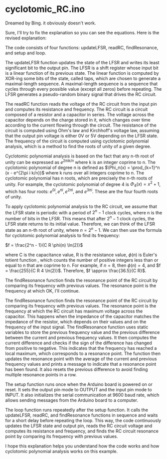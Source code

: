 # cyclotomic_RC.ino
Dreamed by Bing.
it obviously doesn't work.

Sure, I'll try to fix the explanation so you can see the equations. Here is the revised explanation:

The code consists of four functions: updateLFSR, readRC, findResonance, and setup and loop.

The updateLFSR function updates the state of the LFSR and writes its least significant bit to the output pin. The LFSR is a shift register whose input bit is a linear function of its previous state. The linear function is computed by XOR-ing some bits of the state, called taps, which are chosen to generate a maximal-length sequence. A maximal-length sequence is a sequence that cycles through every possible value (except all zeros) before repeating. The LFSR generates a pseudo-random binary signal that drives the RC circuit.

The readRC function reads the voltage of the RC circuit from the input pin and computes its resistance and frequency. The RC circuit is a circuit composed of a resistor and a capacitor in series. The voltage across the capacitor depends on the charge stored in it, which changes over time according to the current flowing through the circuit. The resistance of the circuit is computed using Ohm's law and Kirchhoff's voltage law, assuming that the output pin voltage is either 0V or 5V depending on the LFSR state. The frequency of the circuit is computed using cyclotomic polynomial analysis, which is a method to find the roots of unity of a given degree.

Cyclotomic polynomial analysis is based on the fact that any n-th root of unity can be expressed as $e^{2\pi i k/n}$ where k is an integer coprime to n. The cyclotomic polynomial of degree n is defined as $\Phi_n(x) = \prod_{k=1}^n (x - e^{2\pi i k/n})$ where k runs over all integers coprime to n. The cyclotomic polynomial has n roots, which are precisely the n-th roots of unity. For example, the cyclotomic polynomial of degree 4 is $\Phi_4(x) = x^2 + 1$, which has four roots: $e^{0i}, e^{\pi i}, e^{2\pi i},$ and $e^{3\pi i}$. These are the four fourth roots of unity.

To apply cyclotomic polynomial analysis to the RC circuit, we assume that the LFSR state is periodic with a period of $2^n - 1$ clock cycles, where n is the number of bits in the LFSR. This means that after $2^n - 1$ clock cycles, the LFSR state returns to its initial value. Therefore, we can think of the LFSR state as an n-th root of unity, where $n = 2^n - 1$. We can then use the formula for cyclotomic polynomial analysis to find its frequency:

$f = \frac{2^n - 1}{C R \phi(n) \ln(2)}$

where C is the capacitance value, R is the resistance value, $\phi(n)$ is Euler's totient function , which counts the number of positive integers less than or equal to n that are coprime to n. For example, if $n = 8$, then $\phi(n) = 4$, and $f = \frac{255}{C R 4 \ln(2)}$. Therefore, $f \approx \frac{36.5}{C R}$.

The findResonance function finds the resonance point of the RC circuit by comparing its frequency with previous values. The resonance point is the frequency at which
OK, I'll continue.

The findResonance function finds the resonance point of the RC circuit by comparing its frequency with previous values. The resonance point is the frequency at which the RC circuit has maximum voltage across the capacitor. This happens when the impedance of the capacitor matches the impedance of the resistor, which depends on their values and on the frequency of the input signal. The findResonance function uses static variables to store the previous frequency value and the previous difference between the current and previous frequency values. It then computes the current difference and checks if the sign of the difference has changed from positive to negative. This indicates that the frequency has reached a local maximum, which corresponds to a resonance point. The function then updates the resonance point with the average of the current and previous frequency values and prints a message to indicate that a resonance point has been found. It also resets the previous difference to avoid finding multiple resonance points in a row.

The setup function runs once when the Arduino board is powered on or reset. It sets the output pin mode to OUTPUT and the input pin mode to INPUT. It also initializes the serial communication at 9600 baud rate, which allows sending messages from the Arduino board to a computer.

The loop function runs repeatedly after the setup function. It calls the updateLFSR, readRC, and findResonance functions in sequence and waits for a short delay before repeating the loop. This way, the code continuously updates the LFSR state and output pin, reads the RC circuit voltage and computes its resistance and frequency, and finds the RC circuit resonance point by comparing its frequency with previous values.

I hope this explanation helps you understand how the code works and how cyclotomic polynomial analysis works on this example.
